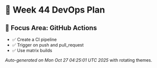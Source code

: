 # 📅 Week 44 DevOps Plan

## 🎯 Focus Area: GitHub Actions

- ✅ Create a CI pipeline
- ✅ Trigger on push and pull_request
- ✅ Use matrix builds

_Auto-generated on Mon Oct 27 04:25:01 UTC 2025_ with rotating themes.
